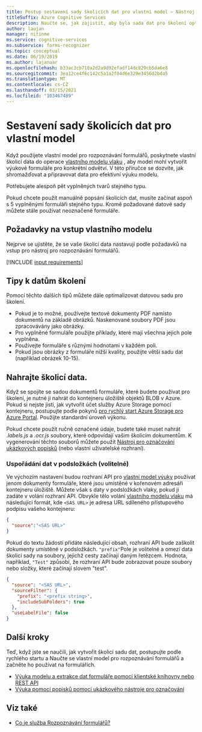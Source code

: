 ```yaml
---
title: Postup sestavení sady školicích dat pro vlastní model – Nástroj pro rozpoznávání formulářů
titleSuffix: Azure Cognitive Services
description: Naučte se, jak zajistit, aby byla sada dat pro školení optimalizovaná pro školení modelu pro rozpoznávání formulářů.
author: laujan
manager: nitinme
ms.service: cognitive-services
ms.subservice: forms-recognizer
ms.topic: conceptual
ms.date: 06/19/2019
ms.author: lajanuar
ms.openlocfilehash: b33ac3cb710a2d2a9d92efadf14dc829cb5da6e8
ms.sourcegitcommit: 3ea12ce4f6c142c5a1a2f04d6e329e3456d2bda5
ms.translationtype: MT
ms.contentlocale: cs-CZ
ms.lasthandoff: 03/15/2021
ms.locfileid: "103467489"
---
```

# <a name="build-a-training-data-set-for-a-custom-model"></a>Sestavení sady školicích dat pro vlastní model

Když použijete vlastní model pro rozpoznávání formulářů, poskytnete vlastní školicí data do operace [vlastního modelu vlaku](https://westus.dev.cognitive.microsoft.com/docs/services/form-recognizer-api-v2-1-preview-3/operations/TrainCustomModelAsync) , aby model mohl vytvořit výukové formuláře pro konkrétní odvětví. V této příručce se dozvíte, jak shromažďovat a připravovat data pro efektivní výuku modelu.

Potřebujete alespoň pět vyplněných tvarů stejného typu.

Pokud chcete použít manuálně popsání školicích dat, musíte začínat aspoň s 5 vyplněnými formuláři stejného typu. Kromě požadované datové sady můžete stále používat neoznačené formuláře.

## <a name="custom-model-input-requirements"></a>Požadavky na vstup vlastního modelu

Nejprve se ujistěte, že se vaše školicí data nastavují podle požadavků na vstup pro nástroj pro rozpoznávání formulářů.

[!INCLUDE [input requirements](./includes/input-requirements.md)]

## <a name="training-data-tips"></a>Tipy k datům školení

Pomocí těchto dalších tipů můžete dále optimalizovat datovou sadu pro školení.

* Pokud je to možné, používejte textové dokumenty PDF namísto dokumentů na základě obrázků. Naskenované soubory PDF jsou zpracovávány jako obrázky.
* Pro vyplněné formuláře použijte příklady, které mají všechna jejich pole vyplněna.
* Používejte formuláře s různými hodnotami v každém poli.
* Pokud jsou obrázky z formuláře nižší kvality, použijte větší sadu dat (například obrázek 10-15).

## <a name="upload-your-training-data"></a>Nahrajte školicí data.

Když se spojíte se sadou dokumentů formuláře, které budete používat pro školení, je nutné ji nahrát do kontejneru úložiště objektů BLOB v Azure. Pokud si nejste jisti, jak vytvořit účet služby Azure Storage pomocí kontejneru, postupujte podle pokynů [pro rychlý start Azure Storage pro Azure Portal](../../storage/blobs/storage-quickstart-blobs-portal.md). Použijte standardní úroveň výkonu.

Pokud chcete použít ručně označené údaje, budete také muset nahrát *.labels.js* a *.ocr.js* soubory, které odpovídají vašim školicím dokumentům. K vygenerování těchto souborů můžete použít [Nástroj pro označování ukázkových popisků](./quickstarts/label-tool.md) (nebo vlastní uživatelské rozhraní).

### <a name="organize-your-data-in-subfolders-optional"></a>Uspořádání dat v podsložkách (volitelné)

Ve výchozím nastavení budou rozhraní API pro [vlastní model výuky](https://westus.dev.cognitive.microsoft.com/docs/services/form-recognizer-api-v2-1-preview-3/operations/TrainCustomModelAsync) používat jenom dokumenty formuláře, které jsou umístěné v kořenovém adresáři kontejneru úložiště. Můžete však s daty v podsložkách vlaky, pokud ji zadáte v volání rozhraní API. Obvykle tělo volání [vlastního modelu vlaku](https://westus.dev.cognitive.microsoft.com/docs/services/form-recognizer-api-v2-1-preview-3/operations/TrainCustomModelAsync) má následující formát, kde `<SAS URL>` je adresa URL sdíleného přístupového podpisu vašeho kontejneru:

```json
{
  "source":"<SAS URL>"
}
```

Pokud do textu žádosti přidáte následující obsah, rozhraní API bude zaškolit dokumenty umístěné v podsložkách. `"prefix"`Pole je volitelné a omezí data školicí sady na soubory, jejichž cesty začínají daným řetězcem. Hodnota, například, `"Test"` způsobí, že rozhraní API bude zobrazovat pouze soubory nebo složky, které začínají slovem "test".

```json
{
  "source": "<SAS URL>",
  "sourceFilter": {
    "prefix": "<prefix string>",
    "includeSubFolders": true
  },
  "useLabelFile": false
}
```

## <a name="next-steps"></a>Další kroky

Teď, když jste se naučili, jak vytvořit školicí sadu dat, postupujte podle rychlého startu a Naučte se vlastní model pro rozpoznávání formulářů a začněte ho používat na formulářích.

* [Výuka modelu a extrakce dat formuláře pomocí klientské knihovny nebo REST API](./quickstarts/client-library.md)
* [Výuka pomocí popisků pomocí ukázkového nástroje pro označování](./quickstarts/label-tool.md)

## <a name="see-also"></a>Viz také

* [Co je služba Rozpoznávání formulářů?](./overview.md)